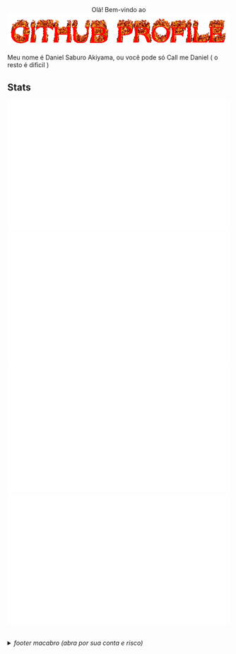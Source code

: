 <div style="text-align: center;">
  Olá! Bem-vindo ao
  <img src="./assets/texto_fogo_legal.gif" alt="Texto em fogo legal"/>
</div>
<p>Meu nome é Daniel Saburo Akiyama, ou você pode só Call me Daniel ( o resto é dificil )</p>

<h2>Stats</h2>

![](https://raw.githubusercontent.com/danielthx23/github-stats/master/generated/overview.svg#gh-dark-mode-only)
![](https://raw.githubusercontent.com/danielthx23/github-stats/master/generated/overview.svg#gh-light-mode-only)
![](https://raw.githubusercontent.com/danielthx23/github-stats/master/generated/languages.svg#gh-dark-mode-only)
![](https://raw.githubusercontent.com/danielthx23/github-stats/master/generated/languages.svg#gh-light-mode-only)

<br/>

<details>
  <summary><i>footer macabro (abra por sua conta e risco)</i></summary>
  
   *Discord* > danielthx23 (igual o github =/)<br/>
   *Github* > é...<br/>
   *Mail* > danielakiyama8@gmail.com <br/>
  
   *Mais nada para ver aqui.*

   <img src="./assets/club_sweep.gif"/>
</details>
